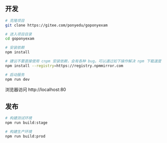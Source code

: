 ## 开发

```bash
# 克隆项目
git clone https://gitee.com/ponyedu/goponyexam

# 进入项目目录
cd goponyexam

# 安装依赖
npm install

# 建议不要直接使用 cnpm 安装依赖，会有各种 bug。可以通过如下操作解决 npm 下载速度慢的问题
npm install --registry=https://registry.npmmirror.com

# 启动服务
npm run dev
```

浏览器访问 http://localhost:80

## 发布

```bash
# 构建测试环境
npm run build:stage

# 构建生产环境
npm run build:prod
```